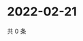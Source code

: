 # 2022-02-21

共 0 条

<!-- BEGIN WEIBO -->
<!-- 最后更新时间 Mon Feb 21 2022 03:08:24 GMT+0800 (China Standard Time) -->

<!-- END WEIBO -->
